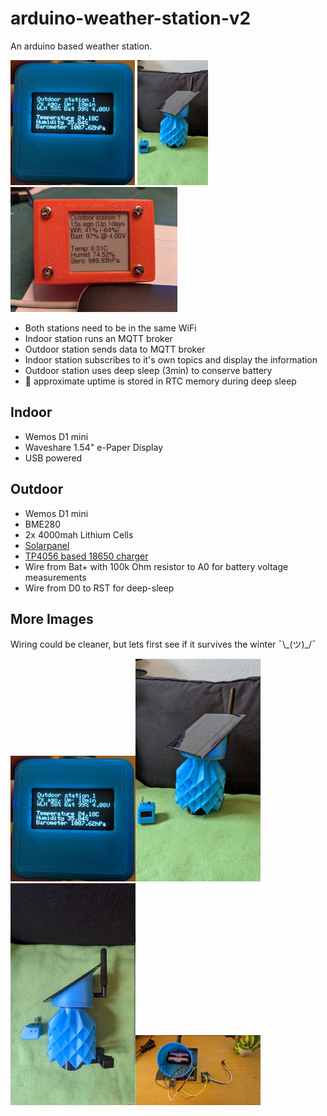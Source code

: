 # arduino-weather-station-v2
An arduino based weather station.


<img src="https://github.com/d4rken/arduino-weather-station-v2/blob/main/Images/cube-display.jpg" height="200">    <img src="https://github.com/d4rken/arduino-weather-station-v2/blob/main/Images/stations-frontal.jpg" height="200"><img src="https://github.com/d4rken/arduino-weather-station-v2/raw/main/Images/eink-indoor-station.jpg" height="200">

* Both stations need to be in the same WiFi
* Indoor station runs an MQTT broker
* Outdoor station sends data to MQTT broker
* Indoor station subscribes to it's own topics and display the information
* Outdoor station uses deep sleep (3min) to conserve battery
* 🍰 approximate uptime is stored in RTC memory during deep sleep

## Indoor
* Wemos D1 mini
* Waveshare 1.54" e-Paper Display
* USB powered

## Outdoor
* Wemos D1 mini
* BME280
* 2x 4000mah Lithium Cells
* [Solarpanel](https://www.amazon.de/gp/product/B073XKPWY7)
* [TP4056 based 18650 charger](https://www.amazon.de/dp/B08VD83PR8)
* Wire from Bat+ with 100k Ohm resistor to A0 for battery voltage measurements
* Wire from D0 to RST for deep-sleep

## More Images
Wiring could be cleaner, but lets first see if it survives the winter ¯\\\_(ツ)_/¯

<img src="https://github.com/d4rken/arduino-weather-station-v2/blob/main/Images/cube-display.jpg" width="200"><img src="https://github.com/d4rken/arduino-weather-station-v2/blob/main/Images/stations-frontal.jpg" width="200"><img src="https://github.com/d4rken/arduino-weather-station-v2/blob/main/Images/stations-side.jpg" width="200"><img src="https://github.com/d4rken/arduino-weather-station-v2/blob/main/Images/station-guts.jpg" width="200">
